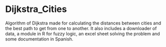 # Dijkstra_Cities
Algorithm of Dijkstra made for calculating the distances between cities and the best path to get from one to another.
It also includes a downloader of data, a module in R for fuzzy logic, an excel sheet solving the problem and some documentation in Spanish.
